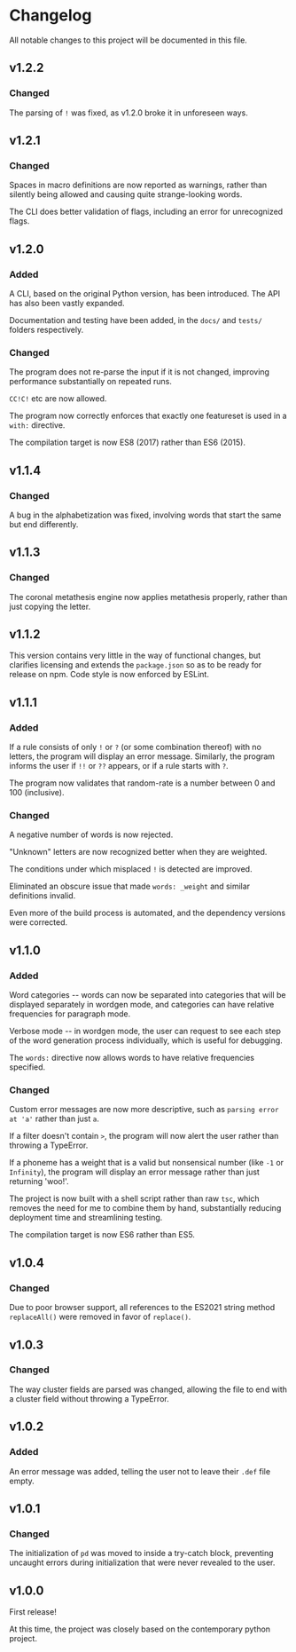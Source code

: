 # Changelog

All notable changes to this project will be documented in this file.

## v1.2.2

### Changed

The parsing of `!` was fixed, as v1.2.0 broke it in unforeseen ways.

## v1.2.1

### Changed

Spaces in macro definitions are now reported as warnings, rather than silently
being allowed and causing quite strange-looking words.

The CLI does better validation of flags, including an error for unrecognized
flags.

## v1.2.0

### Added

A CLI, based on the original Python version, has been introduced. The API has
also been vastly expanded.

Documentation and testing have been added, in the `docs/` and `tests/` folders
respectively.

### Changed

The program does not re-parse the input if it is not changed, improving
performance substantially on repeated runs.

`CC!C!` etc are now allowed.

The program now correctly enforces that exactly one featureset is used in a
`with:` directive.

The compilation target is now ES8 (2017) rather than ES6 (2015).

## v1.1.4

### Changed

A bug in the alphabetization was fixed, involving words that start the same but
end differently.

## v1.1.3

### Changed

The coronal metathesis engine now applies metathesis properly, rather than just
copying the letter.

## v1.1.2

This version contains very little in the way of functional changes, but
clarifies licensing and extends the `package.json` so as to be ready for
release on npm. Code style is now enforced by ESLint.

## v1.1.1

### Added

If a rule consists of only `!` or `?` (or some combination thereof) with no
letters, the program will display an error message. Similarly, the program
informs the user if `!!` or `??` appears, or if a rule starts with `?`.

The program now validates that random-rate is a number between 0 and 100
(inclusive).

### Changed

A negative number of words is now rejected.

"Unknown" letters are now recognized better when they are weighted.

The conditions under which misplaced `!` is detected are improved.

Eliminated an obscure issue that made `words: _weight` and similar definitions
invalid.

Even more of the build process is automated, and the dependency versions were
corrected.

## v1.1.0

### Added

Word categories -- words can now be separated into categories that will be
displayed separately in wordgen mode, and categories can have relative
frequencies for paragraph mode.

Verbose mode -- in wordgen mode, the user can request to see each step of the
word generation process individually, which is useful for debugging.

The `words:` directive now allows words to have relative frequencies specified.

### Changed

Custom error messages are now more descriptive, such as `parsing error at 'a'`
rather than just `a`.

If a filter doesn't contain `>`, the program will now alert the user rather
than throwing a TypeError.

If a phoneme has a weight that is a valid but nonsensical number (like `-1`
or `Infinity`), the program will display an error message rather than just
returning 'woo!'.

The project is now built with a shell script rather than raw `tsc`, which
removes the need for me to combine them by hand, substantially reducing
deployment time and streamlining testing.

The compilation target is now ES6 rather than ES5.

## v1.0.4

### Changed

Due to poor browser support, all references to the ES2021 string method
`replaceAll()` were removed in favor of `replace()`.

## v1.0.3

### Changed

The way cluster fields are parsed was changed, allowing the file to end with
a cluster field without throwing a TypeError.

## v1.0.2

### Added

An error message was added, telling the user not to leave their `.def` file
empty.

## v1.0.1

### Changed

The initialization of `pd` was moved to inside a try-catch block, preventing
uncaught errors during initialization that were never revealed to the user.

## v1.0.0

First release!

At this time, the project was closely based on the contemporary python project.
